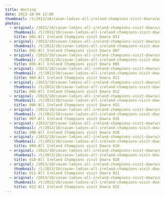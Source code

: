```yaml
---
title: Waiting
date: 2013-10-04 12:00
thumbnail: /t/2013/10/cavan-ladies-all-ireland-champions-visit-dowra/waiting/001-all-ireland-champions-visit-dowra-013.jpg
photos:
  - original: /2013/10/cavan-ladies-all-ireland-champions-visit-dowra/waiting/001-all-ireland-champions-visit-dowra-013.jpg
    thumbnail: /t/2013/10/cavan-ladies-all-ireland-champions-visit-dowra/waiting/001-all-ireland-champions-visit-dowra-013.jpg
    title: 001-All Ireland Champions visit Dowra 013
  - original: /2013/10/cavan-ladies-all-ireland-champions-visit-dowra/waiting/002-all-ireland-champions-visit-dowra-007.jpg
    thumbnail: /t/2013/10/cavan-ladies-all-ireland-champions-visit-dowra/waiting/002-all-ireland-champions-visit-dowra-007.jpg
    title: 002-All Ireland Champions visit Dowra 007
  - original: /2013/10/cavan-ladies-all-ireland-champions-visit-dowra/waiting/003-all-ireland-champions-visit-dowra-005.jpg
    thumbnail: /t/2013/10/cavan-ladies-all-ireland-champions-visit-dowra/waiting/003-all-ireland-champions-visit-dowra-005.jpg
    title: 003-All Ireland Champions visit Dowra 005
  - original: /2013/10/cavan-ladies-all-ireland-champions-visit-dowra/waiting/004-all-ireland-champions-visit-dowra-011.jpg
    thumbnail: /t/2013/10/cavan-ladies-all-ireland-champions-visit-dowra/waiting/004-all-ireland-champions-visit-dowra-011.jpg
    title: 004-All Ireland Champions visit Dowra 011
  - original: /2013/10/cavan-ladies-all-ireland-champions-visit-dowra/waiting/005-all-ireland-champions-visit-dowra-012.jpg
    thumbnail: /t/2013/10/cavan-ladies-all-ireland-champions-visit-dowra/waiting/005-all-ireland-champions-visit-dowra-012.jpg
    title: 005-All Ireland Champions visit Dowra 012
  - original: /2013/10/cavan-ladies-all-ireland-champions-visit-dowra/waiting/006-all-ireland-champions-visit-dowra-015.jpg
    thumbnail: /t/2013/10/cavan-ladies-all-ireland-champions-visit-dowra/waiting/006-all-ireland-champions-visit-dowra-015.jpg
    title: 006-All Ireland Champions visit Dowra 015
  - original: /2013/10/cavan-ladies-all-ireland-champions-visit-dowra/waiting/007-all-ireland-champions-visit-dowra-016.jpg
    thumbnail: /t/2013/10/cavan-ladies-all-ireland-champions-visit-dowra/waiting/007-all-ireland-champions-visit-dowra-016.jpg
    title: 007-All Ireland Champions visit Dowra 016
  - original: /2013/10/cavan-ladies-all-ireland-champions-visit-dowra/waiting/008-all-ireland-champions-visit-dowra-018.jpg
    thumbnail: /t/2013/10/cavan-ladies-all-ireland-champions-visit-dowra/waiting/008-all-ireland-champions-visit-dowra-018.jpg
    title: 008-All Ireland Champions visit Dowra 018
  - original: /2013/10/cavan-ladies-all-ireland-champions-visit-dowra/waiting/009-all-ireland-champions-visit-dowra-019.jpg
    thumbnail: /t/2013/10/cavan-ladies-all-ireland-champions-visit-dowra/waiting/009-all-ireland-champions-visit-dowra-019.jpg
    title: 009-All Ireland Champions visit Dowra 019
  - original: /2013/10/cavan-ladies-all-ireland-champions-visit-dowra/waiting/010-all-ireland-champions-visit-dowra-020.jpg
    thumbnail: /t/2013/10/cavan-ladies-all-ireland-champions-visit-dowra/waiting/010-all-ireland-champions-visit-dowra-020.jpg
    title: 010-All Ireland Champions visit Dowra 020
  - original: /2013/10/cavan-ladies-all-ireland-champions-visit-dowra/waiting/011-all-ireland-champions-visit-dowra-021.jpg
    thumbnail: /t/2013/10/cavan-ladies-all-ireland-champions-visit-dowra/waiting/011-all-ireland-champions-visit-dowra-021.jpg
    title: 011-All Ireland Champions visit Dowra 021
  - original: /2013/10/cavan-ladies-all-ireland-champions-visit-dowra/waiting/012-all-ireland-champions-visit-dowra-022.jpg
    thumbnail: /t/2013/10/cavan-ladies-all-ireland-champions-visit-dowra/waiting/012-all-ireland-champions-visit-dowra-022.jpg
    title: 012-All Ireland Champions visit Dowra 022
---
```

